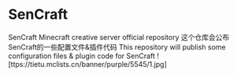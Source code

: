 # SenCraft
SenCraft Minecraft creative server official repository
这个仓库会公布SenCraft的一些配置文件&插件代码
This repository will publish some configuration files & plugin code for SenCraft
![ttps://tietu.mclists.cn/banner/purple/5545/1.jpg]
